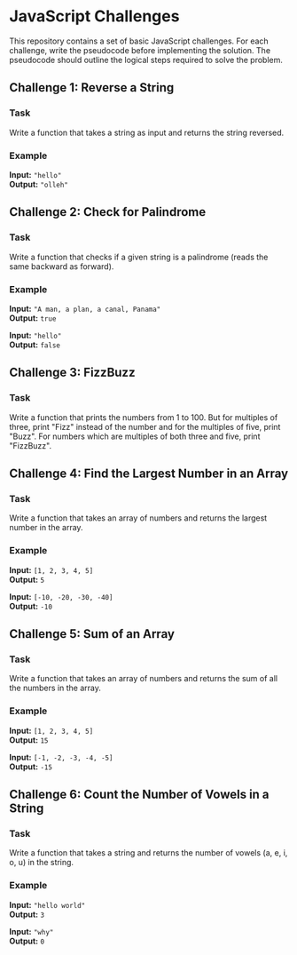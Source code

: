 # JavaScript Challenges

This repository contains a set of basic JavaScript challenges. For each challenge, write the pseudocode before implementing the solution. The pseudocode should outline the logical steps required to solve the problem.

## Challenge 1: Reverse a String

### Task
Write a function that takes a string as input and returns the string reversed.

### Example
**Input:** `"hello"`  
**Output:** `"olleh"`

## Challenge 2: Check for Palindrome

### Task
Write a function that checks if a given string is a palindrome (reads the same backward as forward).

### Example
**Input:** `"A man, a plan, a canal, Panama"`  
**Output:** `true`

**Input:** `"hello"`  
**Output:** `false`


## Challenge 3: FizzBuzz

### Task
Write a function that prints the numbers from 1 to 100. But for multiples of three, print "Fizz" instead of the number and for the multiples of five, print "Buzz". For numbers which are multiples of both three and five, print "FizzBuzz".

## Challenge 4: Find the Largest Number in an Array

### Task
Write a function that takes an array of numbers and returns the largest number in the array.

### Example
**Input:** `[1, 2, 3, 4, 5]`  
**Output:** `5`

**Input:** `[-10, -20, -30, -40]`  
**Output:** `-10`

## Challenge 5: Sum of an Array

### Task
Write a function that takes an array of numbers and returns the sum of all the numbers in the array.

### Example
**Input:** `[1, 2, 3, 4, 5]`  
**Output:** `15`

**Input:** `[-1, -2, -3, -4, -5]`  
**Output:** `-15`


## Challenge 6: Count the Number of Vowels in a String

### Task
Write a function that takes a string and returns the number of vowels (a, e, i, o, u) in the string.

### Example
**Input:** `"hello world"`  
**Output:** `3`

**Input:** `"why"`  
**Output:** `0`
